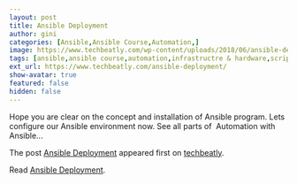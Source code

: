 ```yaml
---
layout: post
title: Ansible Deployment
author: gini
categories: [Ansible,Ansible Course,Automation,]
image: https://www.techbeatly.com/wp-content/uploads/2018/06/ansible-deployment-1024x576.png
tags: [ansible,ansible course,automation,infrastructre & hardware,scripts,workplace,ansible command,ansible doc,ansible training,]
ext_url: https://www.techbeatly.com/ansible-deployment/
show-avatar: true
featured: false
hidden: false
---
```


<p>Hope you are clear on the concept and installation of Ansible program. Lets configure our Ansible environment now. See all parts of&#160; Automation with Ansible&#46;&#46;&#46;</p>
<p>The post <a href="https://www.techbeatly.com/ansible-deployment/" rel="nofollow">Ansible Deployment</a> appeared first on <a href="https://www.techbeatly.com" rel="nofollow">techbeatly</a>.</p>

Read [Ansible Deployment](https://www.techbeatly.com/ansible-deployment/).